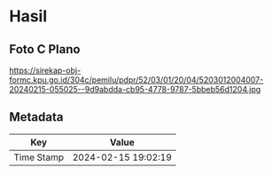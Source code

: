 # Hasil

## Foto C Plano

https://sirekap-obj-formc.kpu.go.id/304c/pemilu/pdpr/52/03/01/20/04/5203012004007-20240215-055025--9d9abdda-cb95-4778-9787-5bbeb56d1204.jpg


## Metadata

| Key        | Value               |
| ---------- | ------------------- |
| Time Stamp | 2024-02-15 19:02:19 |



